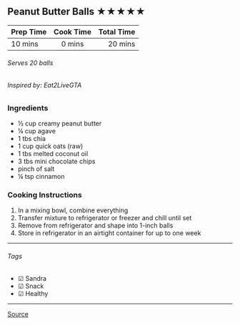 ## Peanut Butter Balls ★★★★★

| Prep Time  | Cook Time    | Total Time  |
| ---------- |:------------:| -----------:|
| 10 mins    | 0 mins      | 20 mins     |


###### Serves 20 balls
###### Inspired by: Eat2LiveGTA

### Ingredients

* ½ cup creamy peanut butter
* ¼ cup agave
* 1 tbs chia
* 1 cup quick oats (raw)
* 1 tbs melted coconut oil
* 3 tbs mini chocolate chips
* pinch of salt
* ¼ tsp cinnamon


### Cooking Instructions

1. In a mixing bowl, combine everything
2. Transfer mixture to refrigerator or freezer and chill until set
3. Remove from refrigerator and shape into 1-inch balls
4. Store in refrigerator in an airtight container for up to one week
---

###### Tags
- ☑ Sandra
- ☑ Snack
- ☑ Healthy


---

[Source](www.eat2livegta.com)

